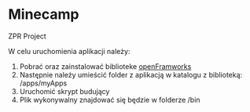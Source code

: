# Minecamp
ZPR Project




W celu uruchomienia aplikacji należy:

1. Pobrać oraz zainstalować biblioteke [openFramworks](http://openframeworks.cc/) 
2. Następnie należy umieścić folder z aplikacją w katalogu z biblioteką: /apps/myApps
3. Uruchomić skrypt budujący
4. Plik wykonywalny znajdować się będzie w folderze /bin


